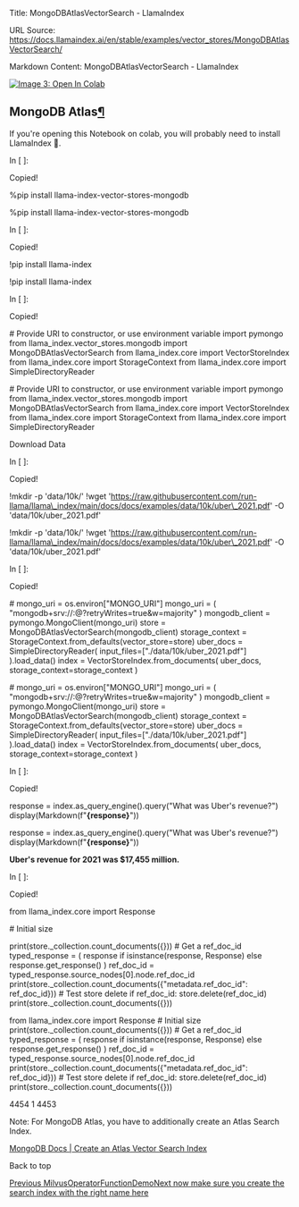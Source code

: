 Title: MongoDBAtlasVectorSearch - LlamaIndex

URL Source: https://docs.llamaindex.ai/en/stable/examples/vector_stores/MongoDBAtlasVectorSearch/

Markdown Content:
MongoDBAtlasVectorSearch - LlamaIndex


       

[![Image 3: Open In Colab](https://colab.research.google.com/assets/colab-badge.svg)](https://colab.research.google.com/github/run-llama/llama_index/blob/main/docs/docs/examples/vector_stores/MongoDBAtlasVectorSearch.ipynb)

MongoDB Atlas[¶](https://docs.llamaindex.ai/en/stable/examples/vector_stores/MongoDBAtlasVectorSearch/#mongodb-atlas)
---------------------------------------------------------------------------------------------------------------------

If you're opening this Notebook on colab, you will probably need to install LlamaIndex 🦙.

In \[ \]:

Copied!

%pip install llama\-index\-vector\-stores\-mongodb

%pip install llama-index-vector-stores-mongodb

In \[ \]:

Copied!

!pip install llama\-index

!pip install llama-index

In \[ \]:

Copied!

\# Provide URI to constructor, or use environment variable
import pymongo
from llama\_index.vector\_stores.mongodb import MongoDBAtlasVectorSearch
from llama\_index.core import VectorStoreIndex
from llama\_index.core import StorageContext
from llama\_index.core import SimpleDirectoryReader

\# Provide URI to constructor, or use environment variable import pymongo from llama\_index.vector\_stores.mongodb import MongoDBAtlasVectorSearch from llama\_index.core import VectorStoreIndex from llama\_index.core import StorageContext from llama\_index.core import SimpleDirectoryReader

Download Data

In \[ \]:

Copied!

!mkdir \-p 'data/10k/'
!wget 'https://raw.githubusercontent.com/run-llama/llama\_index/main/docs/docs/examples/data/10k/uber\_2021.pdf' \-O 'data/10k/uber\_2021.pdf'

!mkdir -p 'data/10k/' !wget 'https://raw.githubusercontent.com/run-llama/llama\_index/main/docs/docs/examples/data/10k/uber\_2021.pdf' -O 'data/10k/uber\_2021.pdf'

In \[ \]:

Copied!

\# mongo\_uri = os.environ\["MONGO\_URI"\]
mongo\_uri \= (
    "mongodb+srv://<username>:<password>@<host>?retryWrites=true&w=majority"
)
mongodb\_client \= pymongo.MongoClient(mongo\_uri)
store \= MongoDBAtlasVectorSearch(mongodb\_client)
storage\_context \= StorageContext.from\_defaults(vector\_store\=store)
uber\_docs \= SimpleDirectoryReader(
    input\_files\=\["./data/10k/uber\_2021.pdf"\]
).load\_data()
index \= VectorStoreIndex.from\_documents(
    uber\_docs, storage\_context\=storage\_context
)

\# mongo\_uri = os.environ\["MONGO\_URI"\] mongo\_uri = ( "mongodb+srv://:@?retryWrites=true&w=majority" ) mongodb\_client = pymongo.MongoClient(mongo\_uri) store = MongoDBAtlasVectorSearch(mongodb\_client) storage\_context = StorageContext.from\_defaults(vector\_store=store) uber\_docs = SimpleDirectoryReader( input\_files=\["./data/10k/uber\_2021.pdf"\] ).load\_data() index = VectorStoreIndex.from\_documents( uber\_docs, storage\_context=storage\_context )

In \[ \]:

Copied!

response \= index.as\_query\_engine().query("What was Uber's revenue?")
display(Markdown(f"<b>{response}</b>"))

response = index.as\_query\_engine().query("What was Uber's revenue?") display(Markdown(f"**{response}**"))

**Uber's revenue for 2021 was $17,455 million.**

In \[ \]:

Copied!

from llama\_index.core import Response

\# Initial size

print(store.\_collection.count\_documents({}))
\# Get a ref\_doc\_id
typed\_response \= (
    response if isinstance(response, Response) else response.get\_response()
)
ref\_doc\_id \= typed\_response.source\_nodes\[0\].node.ref\_doc\_id
print(store.\_collection.count\_documents({"metadata.ref\_doc\_id": ref\_doc\_id}))
\# Test store delete
if ref\_doc\_id:
    store.delete(ref\_doc\_id)
    print(store.\_collection.count\_documents({}))

from llama\_index.core import Response # Initial size print(store.\_collection.count\_documents({})) # Get a ref\_doc\_id typed\_response = ( response if isinstance(response, Response) else response.get\_response() ) ref\_doc\_id = typed\_response.source\_nodes\[0\].node.ref\_doc\_id print(store.\_collection.count\_documents({"metadata.ref\_doc\_id": ref\_doc\_id})) # Test store delete if ref\_doc\_id: store.delete(ref\_doc\_id) print(store.\_collection.count\_documents({}))

4454
1
4453

Note: For MongoDB Atlas, you have to additionally create an Atlas Search Index.

[MongoDB Docs | Create an Atlas Vector Search Index](https://www.mongodb.com/docs/atlas/atlas-vector-search/create-index/)

Back to top

[Previous MilvusOperatorFunctionDemo](https://docs.llamaindex.ai/en/stable/examples/vector_stores/MilvusOperatorFunctionDemo/)[Next now make sure you create the search index with the right name here](https://docs.llamaindex.ai/en/stable/examples/vector_stores/MongoDBAtlasVectorSearchRAGFireworks/)
